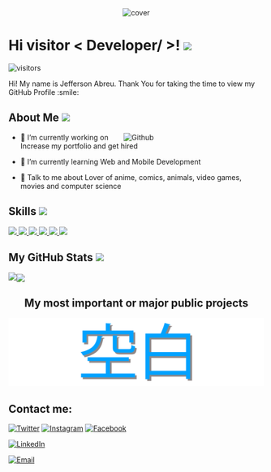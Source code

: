 <div align="center">
<img width="100%" height = "250px" src="https://i.pinimg.com/originals/50/34/93/503493fb0f30c1f84880bdf98b543e97.gif" alt="cover" />
</div>

<h1> Hi visitor < Developer/ >! <img src = "https://uxwing.com/wp-content/themes/uxwing/download/37-communication-chat-call/hi.svg" width = 50px> </h1>
<p align='center'>

![visitors](https://visitor-badge.glitch.me/badge?page_id=AbreuHD.AbreuHD)

</p>
<div size='20px'> Hi! My name is Jefferson Abreu. Thank You for taking the time to view my GitHub Profile :smile: 
</div>

<h2> About Me <img src = "https://uxwing.com/wp-content/themes/uxwing/download/20-food-and-drinks/pizza.svg" width = 35px></h2>

<img width="55%" align="right" alt="Github" src="https://raw.githubusercontent.com/onimur/.github/master/.resources/git-header.svg" />


- 🔭 I’m currently working on Increase my portfolio and get hired

- 🌱 I’m currently learning Web and Mobile Development  

- 💬 Talk to me about Lover of anime, comics, animals, video games, movies and computer science 

<h2> Skills <img src = "https://uxwing.com/wp-content/themes/uxwing/download/07-web-app-development/developer.svg" width = 32px> </h2>
<a href= https://github.com/AbreuHD?tab=repositories&q=&type=&language=python&sort= > <img width ='32px' src ='https://raw.githubusercontent.com/rahulbanerjee26/githubAboutMeGenerator/main/icons/python.svg'> </a>
<a href= https://github.com/AbreuHD?tab=repositories&q=&type=&language=reactjs&sort= > <img width ='32px' src ='https://raw.githubusercontent.com/rahulbanerjee26/githubAboutMeGenerator/main/icons/reactjs.svg'> </a>
<a href= https://github.com/AbreuHD?tab=repositories&q=&type=&language=javascript&sort= > <img width ='32px' src ='https://raw.githubusercontent.com/rahulbanerjee26/githubAboutMeGenerator/main/icons/javascript.svg'> </a>
<a href= https://github.com/AbreuHD?tab=repositories&q=&type=&language=java&sort= > <img width ='32px' src ='https://raw.githubusercontent.com/rahulbanerjee26/githubAboutMeGenerator/main/icons/java.svg'> </a>
<a href= https://github.com/AbreuHD?tab=repositories&q=&type=&language=mysql&sort= > <img width ='32px' src ='https://raw.githubusercontent.com/rahulbanerjee26/githubAboutMeGenerator/main/icons/mysql.svg'> </a>
<a href= https://github.com/AbreuHD?tab=repositories&q=&type=&language=csharp&sort= > <img width ='32px' src ='https://raw.githubusercontent.com/rahulbanerjee26/githubAboutMeGenerator/main/icons/csharp.svg'> </a>

<h2> My GitHub Stats <img src='https://raw.githubusercontent.com/rahulbanerjee26/githubAboutMeGenerator/main/icons/github.svg' width='32px'> </h2>

<a href="https://github.com/anuraghazra/github-readme-stats">
<img align="left" src="https://github-readme-stats.vercel.app/api?username=AbreuHD&count_private=true&show_icons=true&theme=default" />
</a>
<a href="https://github.com/anuraghazra/convoychat">
<img align="center" src="https://github-readme-stats.vercel.app/api/top-langs/?username=AbreuHD&theme=default" />
</a>

<br>

<h2 align="center">My most important or major public projects</h2>
<a href="https://github.com/AbreuHD/Kuhaku">
  		<img src="https://raw.githubusercontent.com/AbreuHD/AbreuHD/master/gifs/banner.png">
</a>

## Contact me:


[![Twitter](https://img.shields.io/badge/Twitter-@abreuhdm-1DA1F2?style=for-the-badge&logo=twitter&logoColor=white&labelColor=101010)](https://twitter.com/AbreuHDm)
[![Instagram](https://img.shields.io/badge/Instagram-@abreuhd-E4405F?style=for-the-badge&logo=instagram&logoColor=white&labelColor=101010)](https://instagram.com/abreuhd)
[![Facebook](https://img.shields.io/badge/Facebook-@jefferson272003-1877F2?style=for-the-badge&logo=facebook&logoColor=white&labelColor=101010)](https://facebook.com/Jefferson272003)

[![LinkedIn](https://img.shields.io/badge/LinkedIn-Jefferson_Abreu-0077B5?style=for-the-badge&logo=linkedin&logoColor=white&labelColor=101010)](https://www.linkedin.com/in/jefferson-abreu-martinez/)

[![Email](https://img.shields.io/badge/abreumartinezjefferson@gmail.com-my_personal_email_-D14836?style=for-the-badge&logo=gmail&logoColor=white&labelColor=101010)](mailto:abreumartinezjefferson@gmail.com)
